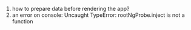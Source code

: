 1) how to prepare data before rendering the app?
2) an error on console: Uncaught TypeError: rootNgProbe.inject is not a function